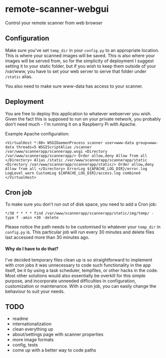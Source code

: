 # remote-scanner-webgui
Control your remote scanner from web browser

## Configuration

Make sure you've set `temp_dir` in your `config.py` to an appropriate location. This is where your scanned images will be saved. This is also where your images will be served from, so for the simplicity of deployment I suggest setting it to your static folder, but if you wish to keep them outside of your /var/www, you have to set your web server to serve that folder under `/static` alias.

You also need to make sure www-data has access to your scanner.

## Deployment

You are free to deploy this application to whatever webserver you wish. Given the fact this is supposed to run on your private network, you probably don't need much - I'm running it on a Raspberry Pi with Apache. 

Example Apache configuration:

``
<VirtualHost *:80>
                WSGIDaemonProcess scanner user=www-data group=www-data threads=5
                WSGIScriptAlias /scanner /var/www/scannerapp/scannerapp.wsgi
                <Directory /var/www/scannerapp/scannerapp/>
                        Order allow,deny
                        Allow from all
                </Directory>
                Alias /static /var/www/scannerapp/scannerapp/static
                <Directory /var/www/scannerapp/scannerapp/static/>
                        Order allow,deny
                        Allow from all
                </Directory>
                ErrorLog ${APACHE_LOG_DIR}/error.log
                LogLevel warn
                CustomLog ${APACHE_LOG_DIR}/access.log combined
</VirtualHost>
``

## Cron job

To make sure you don't run out of disk space, you need to add a Cron job:

``
*/30 * * * * find /var/www/scannerapp/scannerapp/static/img/temp/ -type f -amin +30 -delete
``

Please notice the path needs to be customised to whatever your `temp_dir` in `config.py` is. This particular job will run every 30 minutes and delete files last accessed more than 30 minutes ago. 

#### Why do I have to do that?

I've decided temporary files clean up is so straightforward to implement with cron jobs it was unnecessary to code such functionality in the app itself, be it by using a task scheduler, tempfiles, or other hacks in the code. Most other solutions would also essentially be overkill for this simple purpose, and incorporate unneeded difficulties in configuration, customization or maintenance. With a cron job, you can easily change the behaviour to suit your needs.

## TODO
* readme
* internationalization
* clean everything up
* about/settings page with scanner properties
* more image formats
* config, tests
* come up with a better way to code paths
